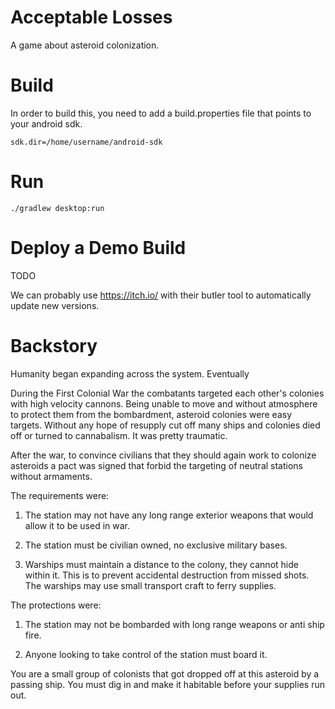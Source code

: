 Acceptable Losses
================

A game about asteroid colonization.


Build
=====

In order to build this, you need to add a build.properties file that points to your android sdk.

```
sdk.dir=/home/username/android-sdk
```


Run
===

```
./gradlew desktop:run
```


Deploy a Demo Build
==============
TODO

We can probably use https://itch.io/ with their butler tool to automatically update new versions.




Backstory
=========
Humanity began expanding across the system.  Eventually 

During the First Colonial War the combatants targeted each other's colonies with high velocity cannons.  Being unable to 
move and without atmosphere to protect them from the bombardment, asteroid colonies were easy targets.
Without any hope of resupply cut off many ships and colonies died off or turned to cannabalism.  It was pretty traumatic.

After the war, to convince civilians that they should again work to colonize asteroids a pact was signed that forbid the 
targeting of neutral stations without armaments.


The requirements were:

1) The station may not have any long range exterior weapons that would allow it to be used in war.

2) The station must be civilian owned, no exclusive military bases.

3) Warships must maintain a distance to the colony, they cannot hide within it.  This is to prevent accidental
destruction from missed shots.  The warships may use small transport craft to ferry supplies.


The protections were:

1) The station may not be bombarded with long range weapons or anti ship fire.

2) Anyone looking to take control of the station must board it.


You are a small group of colonists that got dropped off at this asteroid by a passing ship.  You must dig in and make it 
habitable before your supplies run out.